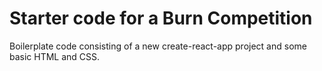# Starter code for a Burn Competition

Boilerplate code consisting of a new create-react-app project and some basic HTML and CSS.

